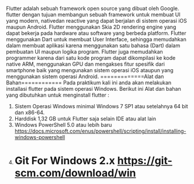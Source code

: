 Flutter adalah sebuah framework open source yang dibuat oleh Google.
flutter dengan tujuan membangun sebuah framework untuk membuat UI yang modern, nativedan reactive yang dapat berjalan di sistem operasi iOS maupun Android.
Flutter menggunakan Skia 2D rendering engine yang dapat bekerja pada hardware atau software yang berbeda platform. 
Flutter menggunakan Dart untuk membuat User Interface, sehingga memudahkan dalam membuat aplikasi karena menggunakan satu bahasa (Dart) dalam pembuatan UI maupun logika program. 
Flutter juga memudahkan programmer karena dari satu kode program dapat dikompilasi ke kode native ARM, menggunakan GPU dan mengakses fitur spesifik dari smartphone baik yang mengunakan sistem operasi iOS ataupun yang menggunakan sistem operasi Android. 
=============Alat dan Bahan============
Pada praktikum kali ini anda akan melakukan installasi flutter pada sistem operasi Windows.
Berikut ini Alat dan bahan yang dibutuhkan untuk menginstall flutter :
1. Sistem Operasi Windows minimal Windows 7 SP1 atau setelahnya 64 bit dan x86-64.
2. Harddisk 1,32 GB untuk Flutter saja selain IDE atau alat lain
3. Windows PowerShell 5.0 atau lebih baru https://docs.microsoft.com/enus/powershell/scripting/install/installing-windows-powershell
4. Git For Windows 2.x https://git-scm.com/download/win 
    ===
